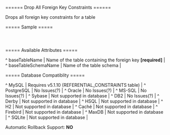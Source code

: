 ====== Drop All Foreign Key Constraints ======

Drops all foreign key constraints for a table

===== Sample =====

<code xml>
<dropAllForeignKeyConstraints
    baseTableName="address"/>
</code>

===== Available Attributes =====

^ baseTableName  | Name of the table containing the foreign key **[required]**  | 
^ baseTableSchemaName  | Name of the table schema  | 


===== Database Compatiblity =====

^ MySQL  | Requires v5.1.10 (REFERENTIAL_CONSTRAINTS table)  | 
^ PostgreSQL  | No Issues(?)  | 
^ Oracle  | No Issues(?)  | 
^ MS-SQL  | No Issues(?)  | 
^ Sybase  | Not supported in database  | 
^ DB2  | No Issues(?)  | 
^ Derby  | Not supported in database  | 
^ HSQL  | Not supported in database  | 
^ H2  | Not supported in database  | 
^ Caché  | Not supported in database  | 
^ Firebird  | Not supported in database  | 
^ MaxDB  | Not supported in database  | 
^ SQLite  | Not supported in database  |

Automatic Rollback Support: **NO**